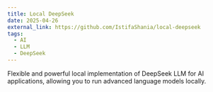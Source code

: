 ```yaml
---
title: Local DeepSeek
date: 2025-04-26
external_link: https://github.com/IstifaShania/local-deepseek
tags:
  - AI
  - LLM
  - DeepSeek
---
```


Flexible and powerful local implementation of DeepSeek LLM for AI applications, allowing you to run advanced language models locally.

<!--more-->
